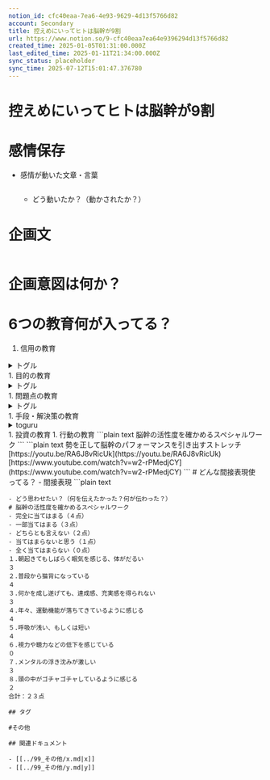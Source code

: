 ```yaml
---
notion_id: cfc40eaa-7ea6-4e93-9629-4d13f5766d82
account: Secondary
title: 控えめにいってヒトは脳幹が9割
url: https://www.notion.so/9-cfc40eaa7ea64e9396294d13f5766d82
created_time: 2025-01-05T01:31:00.000Z
last_edited_time: 2025-01-11T21:34:00.000Z
sync_status: placeholder
sync_time: 2025-07-12T15:01:47.376780
---
```

# 控えめにいってヒトは脳幹が9割

# 感情保存
- 感情が動いた文章・言葉
  ```plain text

  ```
  - どう動いたか？（動かされたか？） 
# 企画文
  ```plain text

  ```
# 企画意図は何か？
# 6つの教育何が入ってる？
1. 信用の教育
  <details>
  <summary>トグル</summary>
  </details>
1. 目的の教育
  <details>
  <summary>トグル</summary>
  </details>
1. 問題点の教育
  <details>
  <summary>トグル</summary>
  </details>
1. 手段・解決策の教育
  <details>
  <summary>toguru</summary>
  </details>
1. 投資の教育
1. 行動の教育
  ```plain text
脳幹の活性度を確かめるスペシャルワーク
  ```
  ```plain text
勢を正して脳幹のパフォーマンスを引き出すストレッチ
[https://youtu.be/RA6J8vRicUk](https://youtu.be/RA6J8vRicUk)
[https://www.youtube.com/watch?v=w2-rPMedjCY](https://www.youtube.com/watch?v=w2-rPMedjCY)
  ```
# どんな間接表現使ってる？
- 間接表現
  ```plain text

  ```
  - どう思わせたい？（何を伝えたかった？何が伝わった？）
# 脳幹の活性度を確かめるスペシャルワーク
- 完全に当てはまる（４点）
- 一部当てはまる（３点）
- どちらとも言えない（２点）
- 当てはまらないと思う（１点）
- 全く当てはまらない（０点）
１.朝起きてもしばらく眠気を感じる、体がだるい
  ３
２.普段から猫背になっている
  ４
３.何かを成し遂げても、達成感、充実感を得られない
  ３
４.年々、運動機能が落ちてきているように感じる
  ４
５.呼吸が浅い、もしくは短い
  ４
６.視力や聴力などの低下を感じている
  ０
７.メンタルの浮き沈みが激しい
  ３
８.頭の中がゴチャゴチャしているように感じる
  ２
合計：２３点

## タグ

#その他 

## 関連ドキュメント

- [[../99_その他/x.md|x]]
- [[../99_その他/y.md|y]]
